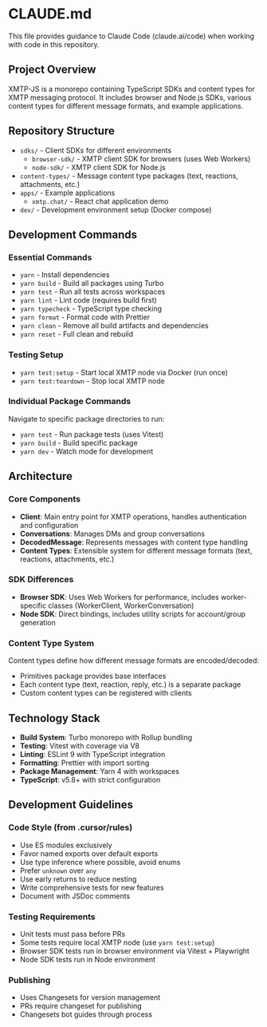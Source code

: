 # CLAUDE.md

This file provides guidance to Claude Code (claude.ai/code) when working with code in this repository.

## Project Overview

XMTP-JS is a monorepo containing TypeScript SDKs and content types for XMTP messaging protocol. It includes browser and Node.js SDKs, various content types for different message formats, and example applications.

## Repository Structure

- `sdks/` - Client SDKs for different environments
  - `browser-sdk/` - XMTP client SDK for browsers (uses Web Workers)
  - `node-sdk/` - XMTP client SDK for Node.js
- `content-types/` - Message content type packages (text, reactions, attachments, etc.)
- `apps/` - Example applications
  - `xmtp.chat/` - React chat application demo
- `dev/` - Development environment setup (Docker compose)

## Development Commands

### Essential Commands

- `yarn` - Install dependencies
- `yarn build` - Build all packages using Turbo
- `yarn test` - Run all tests across workspaces
- `yarn lint` - Lint code (requires build first)
- `yarn typecheck` - TypeScript type checking
- `yarn format` - Format code with Prettier
- `yarn clean` - Remove all build artifacts and dependencies
- `yarn reset` - Full clean and rebuild

### Testing Setup

- `yarn test:setup` - Start local XMTP node via Docker (run once)
- `yarn test:teardown` - Stop local XMTP node

### Individual Package Commands

Navigate to specific package directories to run:

- `yarn test` - Run package tests (uses Vitest)
- `yarn build` - Build specific package
- `yarn dev` - Watch mode for development

## Architecture

### Core Components

- **Client**: Main entry point for XMTP operations, handles authentication and configuration
- **Conversations**: Manages DMs and group conversations
- **DecodedMessage**: Represents messages with content type handling
- **Content Types**: Extensible system for different message formats (text, reactions, attachments, etc.)

### SDK Differences

- **Browser SDK**: Uses Web Workers for performance, includes worker-specific classes (WorkerClient, WorkerConversation)
- **Node SDK**: Direct bindings, includes utility scripts for account/group generation

### Content Type System

Content types define how different message formats are encoded/decoded:

- Primitives package provides base interfaces
- Each content type (text, reaction, reply, etc.) is a separate package
- Custom content types can be registered with clients

## Technology Stack

- **Build System**: Turbo monorepo with Rollup bundling
- **Testing**: Vitest with coverage via V8
- **Linting**: ESLint 9 with TypeScript integration
- **Formatting**: Prettier with import sorting
- **Package Management**: Yarn 4 with workspaces
- **TypeScript**: v5.8+ with strict configuration

## Development Guidelines

### Code Style (from .cursor/rules)

- Use ES modules exclusively
- Favor named exports over default exports
- Use type inference where possible, avoid enums
- Prefer `unknown` over `any`
- Use early returns to reduce nesting
- Write comprehensive tests for new features
- Document with JSDoc comments

### Testing Requirements

- Unit tests must pass before PRs
- Some tests require local XMTP node (use `yarn test:setup`)
- Browser SDK tests run in browser environment via Vitest + Playwright
- Node SDK tests run in Node environment

### Publishing

- Uses Changesets for version management
- PRs require changeset for publishing
- Changesets bot guides through process
